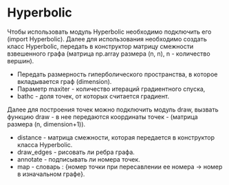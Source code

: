 # Hyperbolic
Чтобы использовать модуль Hyperbolic необходимо подключить его (import Hyperbolic). Далее для использования необходимо создать класс Hyperbolic, передать в конструктор матрицу смежности взвешенного графа (матрица np.array размера (n, n), n - количество вершин).
* Передать размерность гиперболического пространства, в которое вкладывается граф (dimension). 
* Параметр maxiter - количество итераций градиентного спуска, 
* bathc - доля точек, от которых считается градиент.

Далее для построения точек можно подключить модуль draw, вызвать функцию draw - в нее передаются координаты точек - (матрица размера (n, dimension+1)). 
* distance - матрица смежности, которая передается в конструктор класса Hyperbolic. 
* draw_edges - рисовать ли ребра графа. 
* annotate - подписывать ли номера точек. 
* map - словарь : {номер точки при пересавлении ее номера -> номер в изначальном графе}.
